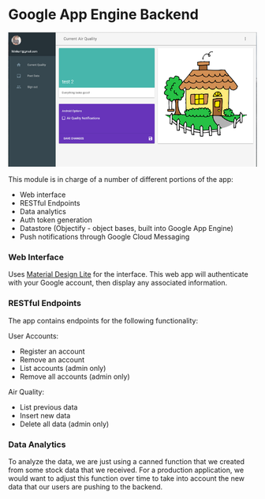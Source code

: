 # Google App Engine Backend

![Web Image](web.png)

This module is in charge of a number of different portions of the app:

- Web interface
- RESTful Endpoints
- Data analytics
- Auth token generation
- Datastore (Objectify - object bases, built into Google App Engine)
- Push notifications through Google Cloud Messaging

### Web Interface

Uses [Material Design Lite](https://getmdl.io/) for the interface. This web app will authenticate with your Google account, then display any associated information.

### RESTful Endpoints

The app contains endpoints for the following functionality:

User Accounts:  
- Register an account
- Remove an account
- List accounts (admin only)
- Remove all accounts (admin only)

Air Quality:  
- List previous data
- Insert new data
- Delete all data (admin only)

### Data Analytics

To analyze the data, we are just using a canned function that we created from some stock data that we received. For a production application, we would want to adjust this function over time to take into account the new data that our users are pushing to the backend.


